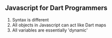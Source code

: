 ## Javascript for Dart Programmers
1. Syntax is different
2. All objects in Javascript can act like Dart maps
3. All variables are essentially 'dynamic'
